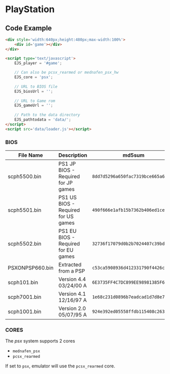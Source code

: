 # PlayStation

## Code Example

```html
<div style='width:640px;height:480px;max-width:100%'>
    <div id='game'></div>
</div>

<script type='text/javascript'>
    EJS_player = '#game';
    
    // Can also be pcsx_rearmed or mednafen_psx_hw
    EJS_core = 'psx';
    
    // URL to BIOS file
    EJS_biosUrl = '';
    
    // URL to Game rom
    EJS_gameUrl = '';
    
    // Path to the data directory
    EJS_pathtodata = 'data/';
</script>
<script src='data/loader.js'></script>
```

### BIOS

|  File Name  |  Description  |    md5sum   |
| ----------- | ------------- | ----------- |
| scph5500.bin | PS1 JP BIOS - Required for JP games | `8dd7d5296a650fac7319bce665a6a53c` |
| scph5501.bin | PS1 US BIOS - Required for US games | `490f666e1afb15b7362b406ed1cea246` |
| scph5502.bin | PS1 EU BIOS - Required for EU games | `32736f17079d0b2b7024407c39bd3050` |
| PSXONPSP660.bin | Extracted from a PSP | `c53ca5908936d412331790f4426c6c33` |
| scph101.bin | Version 4.4 03/24/00 A | `6E3735FF4C7DC899EE98981385F6F3D0` |
| scph7001.bin | Version 4.1 12/16/97 A | `1e68c231d0896b7eadcad1d7d8e76129` |
| scph1001.bin | Version 2.0 05/07/95 A | `924e392ed05558ffdb115408c263dccf` |

### CORES

The *psx* system supports 2 cores
- `mednafen_psx`
- `pcsx_rearmed`

If set to `psx`, emulator will use the `pcsx_rearmed` core.

